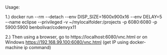 Usage:

1.) docker run --rm --detach --env DISP_SIZE=1600x900x16 --env DELAY=5 --name eclipse --privileged -v ~/mylocalfolder:/projects -p 6080:6080 -p 5900:5900 benbolivar/codenvyx11

2.) Then using a browser, go to https://localhost:6080/vnc.html or on Windows https://192.168.99.100:6080/vnc.html (get IP using docker-machine ip command)
